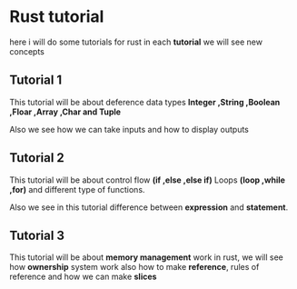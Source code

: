 # Rust tutorial

here i will do some tutorials for rust
in each **tutorial** we will see new concepts

## Tutorial 1 

This tutorial will be about deference data types **Integer ,String ,Boolean ,Floar ,Array ,Char and Tuple**

Also we see how we can take inputs and how to display outputs 

## Tutorial 2

This tutorial will be about control flow **(if ,else ,else if)** Loops **(loop ,while ,for)** and different type of functions.

Also we see in this tutorial difference between **expression** and **statement**.

## Tutorial 3

This tutorial will be about **memory management** work in rust, we will see how **ownership** system work also how to make **reference**, rules of reference and how we can make **slices** 


